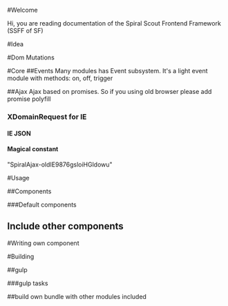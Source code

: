 #Welcome

Hi, you are reading documentation of the Spiral Scout Frontend Framework (SSFF of SF) 

#Idea


#Dom Mutations


#Core
##Events
Many modules has Event subsystem. It's a light event module with methods: on, off, trigger

##Ajax
Ajax based on promises. So if you using old browser please add promise polyfill

### XDomainRequest for IE

#### IE JSON

#### Magical constant
"SpiralAjax-oldIE9876gsloiHGldowu"

#Usage

##Components

###Default components

<div class="js-spiral-ELEMENT" data-ELEMENT-option="1"></div>

## Include other components

#Writing own component

#Building


##gulp

###gulp tasks

##build own bundle with other modules included


